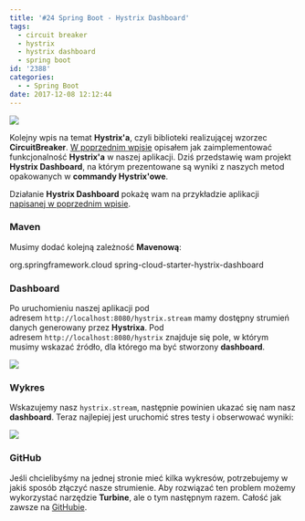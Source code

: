 ```yaml
---
title: '#24 Spring Boot - Hystrix Dashboard'
tags:
  - circuit breaker
  - hystrix
  - hystrix dashboard
  - spring boot
id: '2388'
categories:
  - - Spring Boot
date: 2017-12-08 12:12:44
---
```


![](http://codecouple.pl/wp-content/uploads/2017/02/springBootArt.png)

Kolejny wpis na temat **Hystrix'a**, czyli biblioteki realizującej wzorzec **CircuitBreaker**. [W poprzednim wpisie](http://codecouple.pl/2017/11/24/23-spring-boot-hystrix/) opisałem jak zaimplementować funkcjonalność **Hystrix'a** w naszej aplikacji. Dziś przedstawię wam projekt **Hystrix Dashboard**, na którym prezentowane są wyniki z naszych metod opakowanych w **commandy Hystrix'owe**.
<!-- more -->
Działanie **Hystrix Dashboard** pokażę wam na przykładzie aplikacji [napisanej w poprzednim wpisie](http://codecouple.pl/2017/11/24/23-spring-boot-hystrix/).

### Maven

Musimy dodać kolejną zależność **Mavenową**:

<dependency>
   <groupId>org.springframework.cloud</groupId>
   <artifactId>spring-cloud-starter-hystrix-dashboard</artifactId>
</dependency>

### Dashboard

Po uruchomieniu naszej aplikacji pod adresem `http://localhost:8080/hystrix.stream` mamy dostępny strumień danych generowany przez **Hystrixa**. Pod adresem `http://localhost:8080/hystrix` znajduje się pole, w którym musimy wskazać źródło, dla którego ma być stworzony **dashboard**.

![](http://codecouple.pl/wp-content/uploads/2017/12/hystrix.png)

### Wykres

Wskazujemy nasz `hystrix.stream`, następnie powinien ukazać się nam nasz **dashboard**. Teraz najlepiej jest uruchomić stres testy i obserwować wyniki:

![](http://codecouple.pl/wp-content/uploads/2017/12/hystrixDashboard.png)

### GitHub

Jeśli chcielibyśmy na jednej stronie mieć kilka wykresów, potrzebujemy w jakiś sposób złączyć nasze strumienie. Aby rozwiązać ten problem możemy wykorzystać narzędzie **Turbine**, ale o tym następnym razem. Całość jak zawsze na [GitHubie](https://github.com/kchrusciel/Spring-Boot-Examples/tree/master/spring-boot-hystrix-dashboard-example).